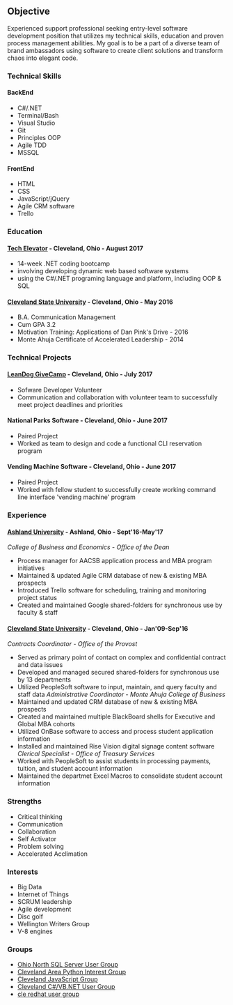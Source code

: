 ## Objective

Experienced <!--[super awesome](url) -->support professional seeking entry-level software development position that utilizes my technical skills, education and proven process management abilities. My goal is to be a part of a diverse team of brand ambassadors using software to create client solutions and transform chaos into elegant code.

### Technical Skills
#### BackEnd
* C#/.NET
* Terminal/Bash
* Visual Studio
* Git
* Principles OOP
* Agile TDD
* MSSQL

#### FrontEnd
* HTML
* CSS
* JavaScript/jQuery
* Agile CRM software
* Trello


### Education
#### [Tech Elevator](http://www.techelevator.com/) - Cleveland, Ohio - August 2017
* 14-week .NET coding bootcamp
* involving developing dynamic web based software systems
* using the C#/.NET programing language and platform, including OOP & SQL

#### [Cleveland State University](http://www.csuohio.edu/) - Cleveland, Ohio - May 2016
* B.A. Communication Management
* Cum GPA 3.2
* Motivation Training: Applications of Dan Pink's Drive - 2016
* Monte Ahuja Certificate of Accelerated Leadership - 2014


### Technical Projects
#### [LeanDog GiveCamp](http://clevelandgivecamp.org/) - Cleveland, Ohio - July 2017
* Sofware Developer Volunteer
* Communication and collaboration with volunteer team to successfully meet project deadlines and priorities

#### National Parks Software - Cleveland, Ohio - June 2017
* Paired Project
* Worked as team to design and code a functional CLI reservation program

#### Vending Machine Software - Cleveland, Ohio - June 2017
* Paired Project
* Worked with fellow student to successfully create working command line interface 'vending machine' program


### Experience
#### [Ashland University](https://www.ashland.edu/) - Ashland, Ohio - Sept'16-May'17
_College of Business and Economics - Office of the Dean_
* Process manager for AACSB application process and MBA program initiatives
* Maintained & updated Agile CRM database of new & existing MBA prospects
* Introduced Trello software for scheduling, training and monitoring project status
* Created and maintained Google shared-folders for synchronous use by faculty & staff

#### [Cleveland State University](http://www.csuohio.edu/) - Cleveland, Ohio - Jan'09-Sep'16
_Contracts Coordinator - Office of the Provost_
* Served as primary point of contact on complex and confidential contract and data issues
* Developed and managed secured shared-folders for synchronous use by 13 departments
* Utilized PeopleSoft software to input, maintain, and query faculty and staff data
_Administrative Coordinator - Monte Ahuja College of Business_
* Maintained and updated CRM database of new & existing MBA prospects
* Created and maintained multiple BlackBoard shells for Executive and Global MBA cohorts
* Utilized OnBase software to access and process student application information
* Installed and maintained Rise Vision digital signage content software
_Clerical Specialist - Office of Treasury Services_
* Worked with PeopleSoft to assist students in processing payments, tuition, and student account information
* Maintained the departmet Excel Macros to consolidate student account information


### Strengths
* Critical thinking
* Communication
* Collaboration
* Self Activator
* Problem solving
* Accelerated Acclimation


### Interests
* Big Data
* Internet of Things
* SCRUM leadership
* Agile development
* Disc golf
* Wellington Writers Group
* V-8 engines

### Groups
* [Ohio North SQL Server User Group](http://ohionorth.pass.org/)
* [Cleveland Area Python Interest Group](https://www.meetup.com/Cleveland-Area-Python-Interest-Group/)
* [Cleveland JavaScript Group](https://www.meetup.com/Cleveland-Area-Python-Interest-Group/)
* [Cleveland C#/VB.NET User Group](https://www.meetup.com/Cleveland-C-VB-Net-User-Group/)
* [cle redhat user group](https://www.meetup.com/Cleveland-Red-Hat-Meetup/)



<!-- Markdown is a lightweight and easy-to-use syntax for styling your writing. It includes conventions for 

```markdown
Syntax highlighted code block

# Header 1
## Header 2
### Header 3

- Bulleted
- List

1. Numbered
2. List

**Bold** and _Italic_ and `Code` text

[Link](url) and ![Image](src)
```

For more details see [GitHub Flavored Markdown](https://guides.github.com/features/mastering-markdown/).

### Jekyll Themes

Your Pages site will use the layout and styles from the Jekyll theme you have selected in your [repository settings](https://github.com/iSeaman/iSeaman.github.io/settings). The name of this theme is saved in the Jekyll `_config.yml` configuration file.

### Support or Contact

Having trouble with Pages? Check out our [documentation](https://help.github.com/categories/github-pages-basics/) or [contact support](https://github.com/contact) and we’ll help you sort it out.

You can use the [editor on GitHub](https://github.com/iSeaman/iSeaman.github.io/edit/master/README.md) to maintain and preview the content for your website in Markdown files.

Whenever you commit to this repository, GitHub Pages will run [Jekyll](https://jekyllrb.com/) to rebuild the pages in your site, from the content in your Markdown files.
-->
